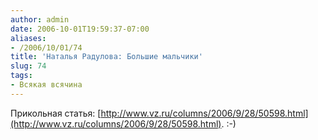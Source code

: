 ```yaml
---
author: admin
date: 2006-10-01T19:59:37-07:00
aliases:
- /2006/10/01/74
title: 'Наталья Радулова: Большие мальчики'
slug: 74
tags:
- Всякая всячина
---
```


Прикольная статья: [http://www.vz.ru/columns/2006/9/28/50598.html](http://www.vz.ru/columns/2006/9/28/50598.html). :-)
